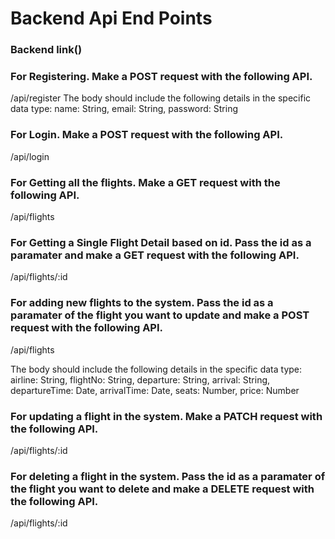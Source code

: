 # Backend Api End Points

### Backend link()

### For Registering. Make a POST request with the following API.

/api/register
The body should include the following details in the specific data type:
name: String,
email: String,
password: String

### For Login. Make a POST request with the following API.

/api/login

### For Getting all the flights. Make a GET request with the following API.

/api/flights

### For Getting a Single Flight Detail based on id. Pass the id as a paramater and make a GET request with the following API.

/api/flights/:id

### For adding new flights to the system. Pass the id as a paramater of the flight you want to update and make a POST request with the following API.

/api/flights

The body should include the following details in the specific data type:
airline: String,
flightNo: String,
departure: String,
arrival: String,
departureTime: Date,
arrivalTime: Date,
seats: Number,
price: Number

### For updating a flight in the system. Make a PATCH request with the following API.

/api/flights/:id

### For deleting a flight in the system. Pass the id as a paramater of the flight you want to delete and make a DELETE request with the following API.

/api/flights/:id
